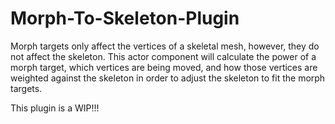 # Morph-To-Skeleton-Plugin

Morph targets only affect the vertices of a skeletal mesh, however, they do not affect the skeleton.
This actor component will calculate the power of a morph target, which vertices are being moved, and how those vertices are weighted against the skeleton in order to adjust the skeleton to fit the morph targets.

This plugin is a WIP!!!

